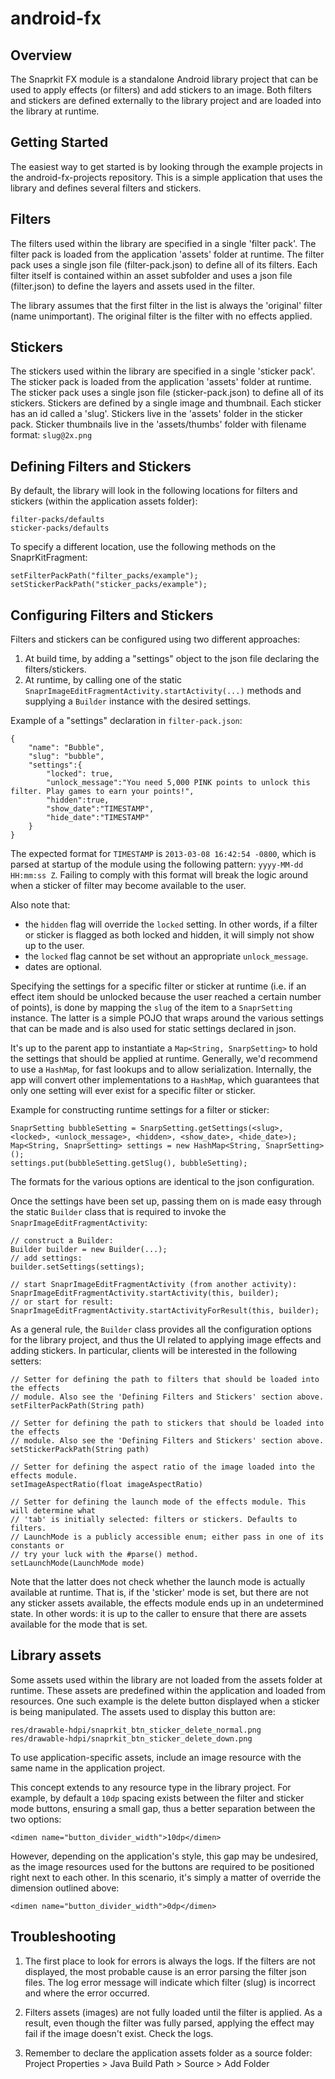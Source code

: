 android-fx
==========

Overview
----------------------

The Snaprkit FX module is a standalone Android library project that can be used to apply effects (or filters) and add stickers to an image. Both filters and stickers are defined externally to the library project and are loaded into the library at runtime.


Getting Started
----------------------

The easiest way to get started is by looking through the example projects in the android-fx-projects repository. This is a simple application that uses the library and defines several filters and stickers.


Filters
----------------------

The filters used within the library are specified in a single 'filter pack'. The filter pack is loaded from the application 'assets' folder at runtime. The filter pack uses a single json file (filter-pack.json) to define all of its filters. Each filter itself is contained within an asset subfolder and uses a json file (filter.json) to define the layers and assets used in the filter.

The library assumes that the first filter in the list is always the 'original' filter (name unimportant). The original filter is the filter with no effects applied.


Stickers
----------------------

The stickers used within the library are specified in a single 'sticker pack'. The sticker pack is loaded from the application 'assets' folder at runtime. The sticker pack uses a single json file (sticker-pack.json) to define all of its stickers. Stickers are defined by a single image and thumbnail. Each sticker has an id called a 'slug'. Stickers live in the 'assets' folder in the sticker pack. Sticker thumbnails live in the 'assets/thumbs' folder with filename format: `slug@2x.png`


Defining Filters and Stickers
----------------------

By default, the library will look in the following locations for filters and stickers (within the application assets folder):

	filter-packs/defaults
	sticker-packs/defaults

To specify a different location, use the following methods on the SnaprKitFragment:

	setFilterPackPath("filter_packs/example");
	setStickerPackPath("sticker_packs/example");

Configuring Filters and Stickers
----------------------

Filters and stickers can be configured using two different approaches:

1. At build time, by adding a "settings" object to the json file declaring the filters/stickers.
2. At runtime, by calling one of the static `SnaprImageEditFragmentActivity.startActivity(...)` methods and supplying a `Builder` instance with the desired settings.

Example of a "settings" declaration in `filter-pack.json`:

	{
	    "name": "Bubble",
	    "slug": "bubble",
	    "settings":{
	        "locked": true,
	        "unlock_message":"You need 5,000 PINK points to unlock this filter. Play games to earn your points!",
	        "hidden":true,
			"show_date":"TIMESTAMP",
			"hide_date":"TIMESTAMP"
	    }
	}
	
The expected format for `TIMESTAMP` is `2013-03-08 16:42:54 -0800`, which is parsed at startup of the module using the following pattern: `yyyy-MM-dd HH:mm:ss Z`. Failing to comply with this format will break the logic around when a sticker of filter may become available to the user.

Also note that:

- the `hidden` flag will override the `locked` setting. In other words, if a filter or sticker is flagged as both locked and hidden, it will simply not show up to the user.
- the `locked` flag cannot be set without an appropriate `unlock_message`.
- dates are optional.

Specifying the settings for a specific filter or sticker at runtime (i.e. if an effect item should be unlocked because the user reached a certain number of points), is done by mapping the `slug` of the item to a `SnaprSetting` instance. The latter is a simple POJO that wraps around the various settings that can be made and is also used for static settings declared in json.

It's up to the parent app to instantiate a `Map<String, SnarpSetting>` to hold the settings that should be applied at runtime. Generally, we'd recommend to use a `HashMap`, for fast lookups and to allow serialization. Internally, the app will convert other implementations to a `HashMap`, which guarantees that only one setting will ever exist for a specific filter or sticker.

Example for constructing runtime settings for a filter or sticker:

	SnaprSetting bubbleSetting = SnarpSetting.getSettings(<slug>, <locked>, <unlock_message>, <hidden>, <show_date>, <hide_date>);
	Map<String, SnaprSetting> settings = new HashMap<String, SnaprSetting>();
	settings.put(bubbleSetting.getSlug(), bubbleSetting);

The formats for the various options are identical to the json configuration.

Once the settings have been set up, passing them on is made easy through the static `Builder` class that is required to invoke the `SnaprImageEditFragmentActivity`:

	// construct a Builder:
	Builder builder = new Builder(...);
	// add settings:
	builder.setSettings(settings);
	
	// start SnaprImageEditFragmentActivity (from another activity):
	SnaprImageEditFragmentActivity.startActivity(this, builder);
	// or start for result:
	SnaprImageEditFragmentActivity.startActivityForResult(this, builder);

As a general rule, the `Builder` class provides all the configuration options for the library project, and thus the UI related to applying image effects and adding stickers. In particular, clients will be interested in the following setters:

	// Setter for defining the path to filters that should be loaded into the effects
	// module. Also see the 'Defining Filters and Stickers' section above.
	setFilterPackPath(String path)	
	
	// Setter for defining the path to stickers that should be loaded into the effects
	// module. Also see the 'Defining Filters and Stickers' section above.
	setStickerPackPath(String path)
	
	// Setter for defining the aspect ratio of the image loaded into the effects module.
	setImageAspectRatio(float imageAspectRatio)
	
	// Setter for defining the launch mode of the effects module. This will determine what
	// 'tab' is initially selected: filters or stickers. Defaults to filters.
	// LaunchMode is a publicly accessible enum; either pass in one of its constants or 
	// try your luck with the #parse() method.
	setLaunchMode(LaunchMode mode)

Note that the latter does not check whether the launch mode is actually available at runtime. That is, if the 'sticker' mode is set, but there are not any sticker assets available, the effects module ends up in an undetermined state. In other words: it is up to the caller to ensure that there are assets available for the mode that is set.
	
Library assets
----------------------

Some assets used within the library are not loaded from the assets folder at runtime. These assets are predefined within the application and loaded from resources. One such example is the delete button displayed when a sticker is being manipulated. The assets used to display this button are:

	res/drawable-hdpi/snaprkit_btn_sticker_delete_normal.png
	res/drawable-hdpi/snaprkit_btn_sticker_delete_down.png

To use application-specific assets, include an image resource with the same name in the application project. 

This concept extends to any resource type in the library project. For example, by default a `10dp` spacing exists between the filter and sticker mode buttons, ensuring a small gap, thus a better separation between the two options:

	<dimen name="button_divider_width">10dp</dimen>

However, depending on the application's style, this gap may be undesired, as the image resources used for the buttons are required to be positioned right next to each other. In this scenario, it's simply a matter of override the dimension outlined above:

	<dimen name="button_divider_width">0dp</dimen>

Troubleshooting
----------------------

1. The first place to look for errors is always the logs. If the filters are not displayed, the most probable cause is an error parsing the filter json files. The log error message will indicate which filter (slug) is incorrect and where the error occurred.

2. Filters assets (images) are not fully loaded until the filter is applied. As a result, even though the filter was fully parsed, applying the effect may fail if the image doesn't exist. Check the logs.

3. Remember to declare the application assets folder as a source folder:
Project Properties > Java Build Path > Source > Add Folder
